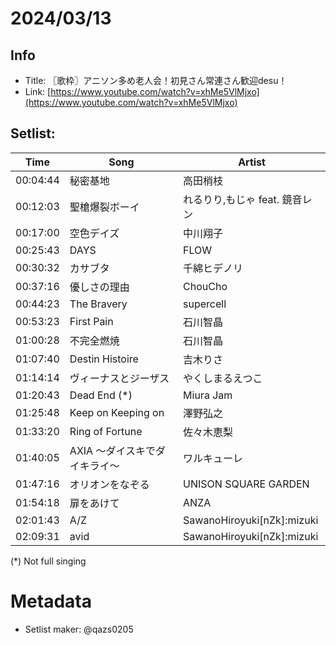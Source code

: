 # 2024/03/13

## Info
- Title: 〖歌枠〗アニソン多め老人会！初見さん常連さん歓迎desu！
- Link: [https://www.youtube.com/watch?v=xhMe5VlMjxo](https://www.youtube.com/watch?v=xhMe5VlMjxo)

## Setlist:
| Time     | Song                           | Artist                    |
|----------|--------------------------------|---------------------------|
| 00:04:44 | 秘密基地                        | 高田梢枝                 |
| 00:12:03 | 聖槍爆裂ボーイ                   | れるりり,もじゃ feat. 鏡音レン |
| 00:17:00 | 空色デイズ                       | 中川翔子                 |
| 00:25:43 | DAYS                           | FLOW                      |
| 00:30:32 | カサブタ                         | 千綿ヒデノリ             |
| 00:37:16 | 優しさの理由                     | ChouCho                  |
| 00:44:23 | The Bravery                    | supercell                |
| 00:53:23 | First Pain                     | 石川智晶                 |
| 01:00:28 | 不完全燃焼                      | 石川智晶                 |
| 01:07:40 | Destin Histoire                | 吉木りさ                 |
| 01:14:14 | ヴィーナスとジーザス            | やくしまるえつこ         |
| 01:20:43 | Dead End (*)                      | Miura Jam             |
| 01:25:48 | Keep on Keeping on             | 澤野弘之                  |
| 01:33:20 | Ring of Fortune                | 佐々木恵梨               |
| 01:40:05 | AXIA ～ダイスキでダイキライ～  | ワルキューレ             |
| 01:47:16 | オリオンをなぞる                 | UNISON SQUARE GARDEN     |
| 01:54:18 | 扉をあけて                      | ANZA                      |
| 02:01:43 | A/Z                            | SawanoHiroyuki[nZk]:mizuki |
| 02:09:31 | avid                           | SawanoHiroyuki[nZk]:mizuki |

(*) Not full singing

# Metadata
- Setlist maker: @qazs0205
